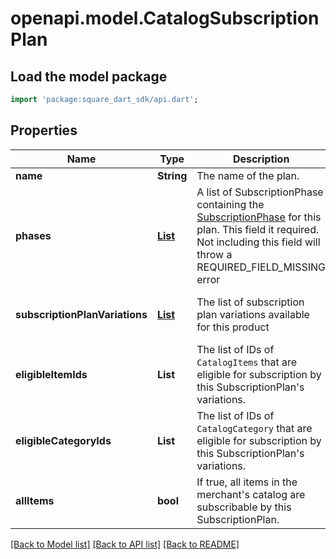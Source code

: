 # openapi.model.CatalogSubscriptionPlan

## Load the model package
```dart
import 'package:square_dart_sdk/api.dart';
```

## Properties
Name | Type | Description | Notes
------------ | ------------- | ------------- | -------------
**name** | **String** | The name of the plan. | 
**phases** | [**List<SubscriptionPhase>**](SubscriptionPhase.md) | A list of SubscriptionPhase containing the [SubscriptionPhase](https://developer.squareup.com/reference/square_2023-12-13/objects/SubscriptionPhase) for this plan. This field it required. Not including this field will throw a REQUIRED_FIELD_MISSING error | [optional] [default to const []]
**subscriptionPlanVariations** | [**List<CatalogObject>**](CatalogObject.md) | The list of subscription plan variations available for this product | [optional] [default to const []]
**eligibleItemIds** | **List<String>** | The list of IDs of `CatalogItems` that are eligible for subscription by this SubscriptionPlan's variations. | [optional] [default to const []]
**eligibleCategoryIds** | **List<String>** | The list of IDs of `CatalogCategory` that are eligible for subscription by this SubscriptionPlan's variations. | [optional] [default to const []]
**allItems** | **bool** | If true, all items in the merchant's catalog are subscribable by this SubscriptionPlan. | [optional] 

[[Back to Model list]](../README.md#documentation-for-models) [[Back to API list]](../README.md#documentation-for-api-endpoints) [[Back to README]](../README.md)


